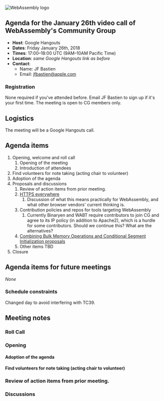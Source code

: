 ![WebAssembly logo](/images/WebAssembly.png)

## Agenda for the January 26th video call of WebAssembly's Community Group

- **Host**: Google Hangouts
- **Dates**: Friday January 26th, 2018
- **Times**: 17:00–18:00 UTC (9AM–10AM Pacific Time)
- **Location**: *same Google Hangouts link as before*
- **Contact**:
    - Name: JF Bastien
    - Email: jfbastien@apple.com

### Registration

None required if you've attended before. Email JF Bastien to sign up if it's
your first time. The meeting is open to CG members only.

## Logistics

The meeting will be a Google Hangouts call.

## Agenda items

1. Opening, welcome and roll call
    1. Opening of the meeting
    1. Introduction of attendees
1. Find volunteers for note taking (acting chair to volunteer)
1. Adoption of the agenda
1. Proposals and discussions
    1. Review of action items from prior meeting.
    1. [HTTPS everywhere](https://blog.mozilla.org/security/2018/01/15/secure-contexts-everywhere/)
        1. Discussion of what this means practically for WebAssembly, and what other browser vendors' current thinking is.
    1. Contribution policies and repos for tools targeting WebAssembly
        1. Currently Binaryen and WABT require contributors to join CG and agree to its IP policy (in addition to Apache2), which is a hurdle for some contributors. Should we continue this? What are the alternatives?
    1. [Combining Bulk Memory Operations and Conditional Segment Initialization proposals](https://github.com/WebAssembly/conditional-segment-initialization/issues/1)
    1. Other items TBD
1. Closure

## Agenda items for future meetings

*None*

### Schedule constraints

Changed day to avoid interfering with TC39.

## Meeting notes

### Roll Call

### Opening

#### Adoption of the agenda

#### Find volunteers for note taking (acting chair to volunteer)

### Review of action items from prior meeting.

### Discussions
